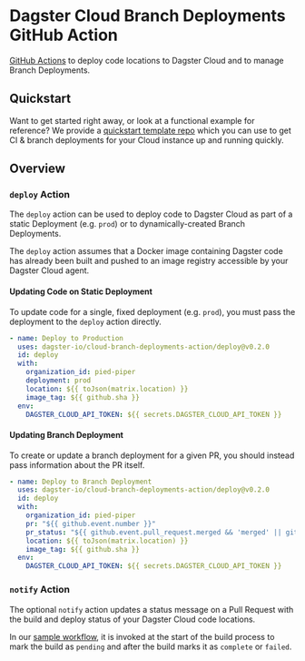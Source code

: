 # Dagster Cloud Branch Deployments GitHub Action

[GitHub Actions](https://docs.github.com/en/actions) to deploy code locations to Dagster Cloud and to manage Branch Deployments.

## Quickstart

Want to get started right away, or look at a functional example for reference? We provide a [quickstart template repo](https://github.com/dagster-io/dagster-cloud-branch-deployments-quickstart) which you can use to get CI & branch deployments for your Cloud instance up and running quickly.

## Overview
### `deploy` Action

The `deploy` action can be used to deploy code to Dagster Cloud as part of a static Deployment (e.g. `prod`) or to dynamically-created Branch Deployments.

The `deploy` action assumes that a Docker image containing Dagster code has already been built and pushed to an image registry accessible by your Dagster Cloud agent.

#### Updating Code on Static Deployment

To update code for a single, fixed deployment (e.g. `prod`), you must
pass the deployment to the `deploy` action directly.

```yaml
- name: Deploy to Production
  uses: dagster-io/cloud-branch-deployments-action/deploy@v0.2.0
  id: deploy
  with:
    organization_id: pied-piper
    deployment: prod
    location: ${{ toJson(matrix.location) }}
    image_tag: ${{ github.sha }}
  env:
    DAGSTER_CLOUD_API_TOKEN: ${{ secrets.DAGSTER_CLOUD_API_TOKEN }}
```

#### Updating Branch Deployment

To create or update a branch deployment for a given PR, you should
instead pass information about the PR itself.

```yaml
- name: Deploy to Branch Deployment
  uses: dagster-io/cloud-branch-deployments-action/deploy@v0.2.0
  id: deploy
  with:
    organization_id: pied-piper
    pr: "${{ github.event.number }}"
    pr_status: "${{ github.event.pull_request.merged && 'merged' || github.event.pull_request.state }}"
    location: ${{ toJson(matrix.location) }}
    image_tag: ${{ github.sha }}
  env:
    DAGSTER_CLOUD_API_TOKEN: ${{ secrets.DAGSTER_CLOUD_API_TOKEN }}
```

### `notify` Action

The optional `notify` action updates a status message on a Pull Request with the build and deploy status of your Dagster Cloud code locations.

In our [sample workflow](./.github/workflows/branch_deployments.yml), it is invoked at the start of the build process to mark the build as `pending` and after the build marks it as `complete` or `failed`.

